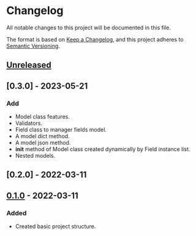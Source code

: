 # Changelog
All notable changes to this project will be documented in this file.

The format is based on [Keep a Changelog](https://keepachangelog.com/en/1.0.0/),
and this project adheres to [Semantic Versioning](https://semver.org/spec/v2.0.0.html).


## [Unreleased]


## [0.3.0] - 2023-05-21
### Add
- Model class features.
- Validators.
- Field class to manager fields model.
- A model dict method.
- A model json method.
- __init__ method of Model class created dynamically by Field instance list.
- Nested models.


## [0.2.0] - 2022-03-11


## [0.1.0] - 2022-03-11
### Added
- Created basic project structure.


[Unreleased]: https://github.com/manasseslima/bike/compare/v0.2.0...HEAD
[0.1.0]: https://github.com/manasseslima/bike/releases/tag/v0.1.0